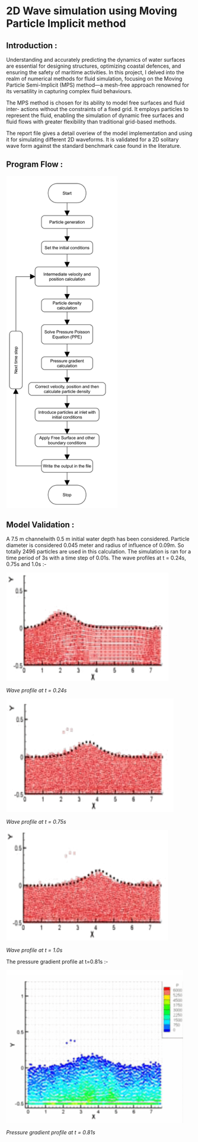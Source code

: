# 2D Wave simulation using Moving Particle Implicit method

## Introduction :
Understanding and accurately predicting the dynamics of water surfaces are essential for designing structures, optimizing coastal defences, and ensuring the safety of maritime activities. In this project, I delved into the realm of numerical methods for fluid simulation, focusing on the Moving Particle Semi-Implicit (MPS) method—a mesh-free approach renowned for its versatility in capturing complex fluid behaviours. 

The MPS method is chosen for its ability to model free surfaces and fluid inter- actions without the constraints of a fixed grid. It employs particles to represent the fluid, enabling the simulation of dynamic free surfaces and fluid flows with greater flexibility than traditional grid-based methods.

The report file gives a detail overiew of the model implementation and using it for simulating different 2D waveforms. It is validated for a 2D solitary wave form against the standard benchmark case found in the literature.

## Program Flow :
<img src="images/Flow_Chart.jpg" alt="Project Diagram" width="300"/>

## Model Validation :
A 7.5 m channelwith 0.5 m initial water depth has been considered. Particle diameter is considered 0.045 meter and radius of influence of 0.09m. So totally 2496 particles are used in this calculation. The simulation is ran for a time period of 3s with a time step of 0.01s. The wave profiles at t = 0.24s, 0.75s and 1.0s :-

![Wave profile at t = 0.24s](images/0.24s=t.png)

*Wave profile at t = 0.24s*

![Wave profile at t = 0.75s](images/0.75s=t.png)

*Wave profile at t = 0.75s*

![Wave profile at t = 1.0s](images/1.0s=t.png)

*Wave profile at t = 1.0s*

The pressure gradient profile at t=0.81s :-

![Wave profile at t = 1.0s](images/0.81s=t.png)

*Pressure gradient profile at t = 0.81s*

